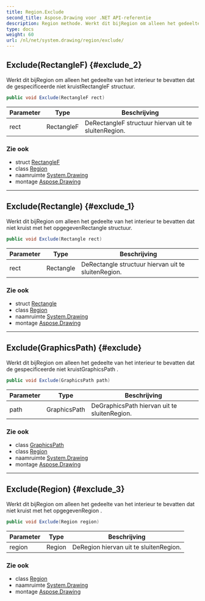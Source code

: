 ```yaml
---
title: Region.Exclude
second_title: Aspose.Drawing voor .NET API-referentie
description: Region methode. Werkt dit bijRegion om alleen het gedeelte van het interieur te bevatten dat de gespecificeerde niet kruistRectangleF structuur.
type: docs
weight: 60
url: /nl/net/system.drawing/region/exclude/
---
```

## Exclude(RectangleF) {#exclude_2}

Werkt dit bijRegion om alleen het gedeelte van het interieur te bevatten dat de gespecificeerde niet kruistRectangleF structuur.

```csharp
public void Exclude(RectangleF rect)
```

| Parameter | Type | Beschrijving |
| --- | --- | --- |
| rect | RectangleF | DeRectangleF structuur hiervan uit te sluitenRegion. |

### Zie ook

* struct [RectangleF](../../rectanglef/)
* class [Region](../)
* naamruimte [System.Drawing](../../region/)
* montage [Aspose.Drawing](../../../)

---

## Exclude(Rectangle) {#exclude_1}

Werkt dit bijRegion om alleen het gedeelte van het interieur te bevatten dat niet kruist met het opgegevenRectangle structuur.

```csharp
public void Exclude(Rectangle rect)
```

| Parameter | Type | Beschrijving |
| --- | --- | --- |
| rect | Rectangle | DeRectangle structuur hiervan uit te sluitenRegion. |

### Zie ook

* struct [Rectangle](../../rectangle/)
* class [Region](../)
* naamruimte [System.Drawing](../../region/)
* montage [Aspose.Drawing](../../../)

---

## Exclude(GraphicsPath) {#exclude}

Werkt dit bijRegion om alleen het gedeelte van het interieur te bevatten dat de gespecificeerde niet kruistGraphicsPath .

```csharp
public void Exclude(GraphicsPath path)
```

| Parameter | Type | Beschrijving |
| --- | --- | --- |
| path | GraphicsPath | DeGraphicsPath hiervan uit te sluitenRegion. |

### Zie ook

* class [GraphicsPath](../../../system.drawing.drawing2d/graphicspath/)
* class [Region](../)
* naamruimte [System.Drawing](../../region/)
* montage [Aspose.Drawing](../../../)

---

## Exclude(Region) {#exclude_3}

Werkt dit bijRegion om alleen het gedeelte van het interieur te bevatten dat niet kruist met het opgegevenRegion .

```csharp
public void Exclude(Region region)
```

| Parameter | Type | Beschrijving |
| --- | --- | --- |
| region | Region | DeRegion hiervan uit te sluitenRegion. |

### Zie ook

* class [Region](../)
* naamruimte [System.Drawing](../../region/)
* montage [Aspose.Drawing](../../../)


